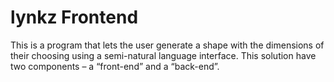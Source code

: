 # lynkz Frontend
This is a program that lets the user generate a shape with the dimensions of their choosing using a semi-natural language interface. This solution have two components – a “front-end” and a “back-end”. 
